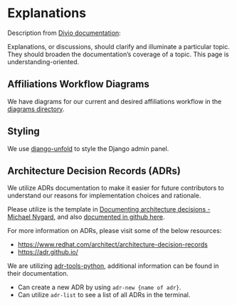 # Explanations

Description from
[Divio documentation](https://docs.divio.com/documentation-system/explanation/):

Explanations, or discussions, should clarify and illuminate a particular topic.
They should broaden the documentation’s coverage of a topic. This page is
understanding-oriented.

## Affiliations Workflow Diagrams

We have diagrams for our current and desired affiliations workflow in the
[diagrams directory](./diagrams).

## Styling

We use
[django-unfold](https://github.com/unfoldadmin/django-unfold?tab=readme-ov-file)
to style the Django admin panel.

## Architecture Decision Records (ADRs)

We utilize ADRs documentation to make it easier for future contributors to
understand our reasons for implementation choices and rationale.

Please utilize is the template in [Documenting architecture decisions - Michael Nygard](https://cognitect.com/blog/2011/11/15/documenting-architecture-decisions), and also [documented in github here](https://github.com/joelparkerhenderson/architecture-decision-record/blob/main/locales/en/templates/decision-record-template-by-michael-nygard/index.md).

For more information on ADRs, please visit some of the below resources:

- https://www.redhat.com/architect/architecture-decision-records
- https://adr.github.io/

We are utilizing [adr-tools-python](https://pypi.org/project/adr-tools-python/),
additional information can be found in their documentation.

- Can create a new ADR by using `adr-new {name of adr}`.
- Can utilize `adr-list` to see a list of all ADRs in the terminal.
